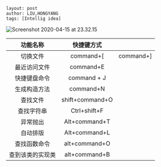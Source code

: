 ```
layout: post
author: LIU,HONGYANG
tags: [Intellig idea]

```



![Screenshot 2020-04-15 at 23.32.15](https://tva1.sinaimg.cn/large/007S8ZIlgy1gduvhf7w0wj313g0e419f.jpg)





|     功能名称     |   快捷键方式    |           |
| :--------------: | :-------------: | :-------: |
|     切换文件     |    command+[    | command+] |
|   最近访问文件   |    command+E    |           |
|   快捷键盘命令   |   command + J   |           |
|   生成构造方法   |    command+N    |           |
|     查找文件     | shift+command+O |           |
|    查找字符串    |  Ctrl+shift+F   |           |
|     异常抛出     |  Alt+command+T  |           |
|     自动排版     |  Alt+command+L  |           |
|   查找函数命令   |  alt+command+O  |           |
| 查到该类的实现类 |  alt+command+B  |           |





